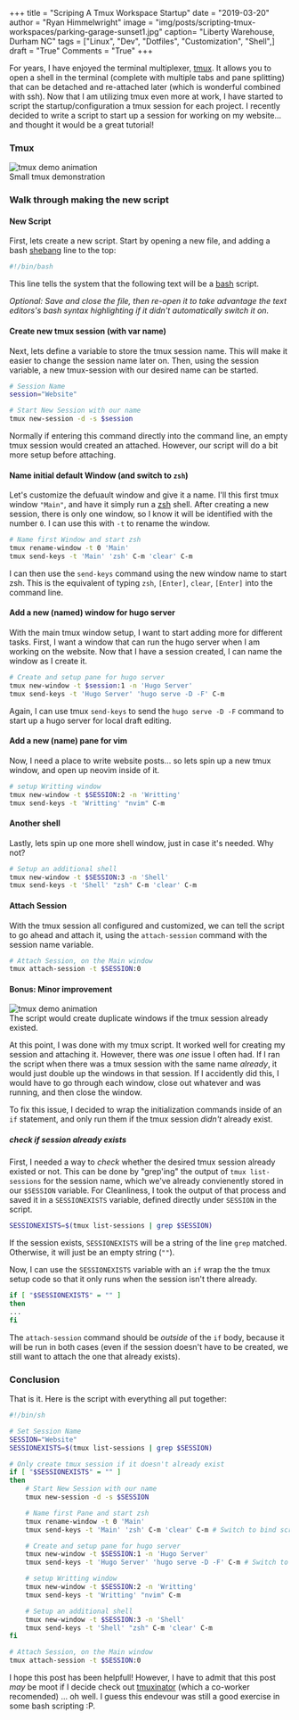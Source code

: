 +++
title  = "Scriping A Tmux Workspace Startup"
date   = "2019-03-20"
author = "Ryan Himmelwright"
image  = "img/posts/scripting-tmux-workspaces/parking-garage-sunset1.jpg"
caption= "Liberty Warehouse, Durham NC"
tags   = ["Linux", "Dev", "Dotfiles", "Customization", "Shell",]
draft  = "True"
Comments = "True"
+++

For years, I have enjoyed the terminal multiplexer,
[tmux](http://www.tmux.com).  It allows you to open a shell in the terminal
(complete with multiple tabs and pane splitting) that can be detached and
re-attached later (which is wonderful combined with ssh). Now that I am
utilizing tmux even more at work, I have started to script the
startup/configuration a tmux session for each project. I recently decided to
write a script to start up a session for working on my website... and thought
it would be a great tutorial!

<!--more-->

### Tmux

<img alt="tmux demo animation" src="../../img/posts/scripting-tmux-workspaces/animation-hover.png" onmouseover="this.src='../../img/posts/scripting-tmux-workspaces/tmux-demo.gif'" onmouseout="this.src='../../img/posts/scripting-tmux-workspaces/animation-hover.png'" style="max-width: 100%;"/>
<div class="caption">Small tmux demonstration</div>

### Walk through making the new script
#### New Script

First, lets create a new script. Start by opening a new file, and adding a bash
[shebang](https://en.wikipedia.org/wiki/Shebang_(Unix)) line to the top:

```bash
#!/bin/bash

```

This line tells the system that the following text will be a
[bash](https://en.wikipedia.org/wiki/Bash_(Unix_shell)) script.

*Optional: Save and close the file, then re-open it to take advantage the text
editors's bash syntax highlighting if it didn't automatically switch it on.*


#### Create new tmux session (with var name)

Next, lets define a variable to store the tmux session name. This will make it
easier to change the session name later on. Then, using the session variable, a new
tmux-session with our desired name can be started.

```bash
# Session Name
session="Website"

# Start New Session with our name
tmux new-session -d -s $session
```

Normally if entering this command directly into the command line, an empty tmux
session would created an attached. However, our script will do a bit more setup
before attaching.

#### Name initial default Window (and switch to `zsh`)

Let's customize the defuault window and give it a name. I'll this first tmux
window `"Main"`, and have it simply run a [zsh](https://ohmyz.sh/) shell. After
creating a new session, there is only one window, so I know it will be
identified with the number `0`. I can use this with `-t` to rename the window.

``` bash
# Name first Window and start zsh
tmux rename-window -t 0 'Main'
tmux send-keys -t 'Main' 'zsh' C-m 'clear' C-m
```

I can then use the `send-keys` command using the new window name to start zsh.
This is the equivalent of typing `zsh`, `[Enter]`, `clear`, `[Enter]` into the
command line.


#### Add a new (named) window for hugo server

With the main tmux window setup, I want to start adding more for different
tasks. First, I want a window that can run the hugo server when I am working on
the website. Now that I have a session created, I can name the window as I
create it.

```bash
# Create and setup pane for hugo server
tmux new-window -t $session:1 -n 'Hugo Server'
tmux send-keys -t 'Hugo Server' 'hugo serve -D -F' C-m
```

Again, I can use tmux `send-keys` to send the `hugo serve -D -F` command to
start up a hugo server for local draft editing.

#### Add a new (name) pane for vim

Now, I need a place to write website posts... so lets spin up a new tmux
window, and open up neovim inside of it.

```bash
# setup Writting window
tmux new-window -t $SESSION:2 -n 'Writting'
tmux send-keys -t 'Writting' "nvim" C-m
```

#### Another shell

Lastly, lets spin up one more shell window, just in case it's needed. Why not?

```bash
# Setup an additional shell
tmux new-window -t $SESSION:3 -n 'Shell'
tmux send-keys -t 'Shell' "zsh" C-m 'clear' C-m
```

#### Attach Session

With the tmux session all configured and customized, we can tell the script to
go ahead and attach it, using the `attach-session` command with the session
name variable.

```bash
# Attach Session, on the Main window
tmux attach-session -t $SESSION:0
```

#### Bonus: Minor improvement

<img alt="tmux demo animation" src="../../img/posts/scripting-tmux-workspaces/animation-hover.png" onmouseover="this.src='../../img/posts/scripting-tmux-workspaces/tmux-duplicate-windows.gif'" onmouseout="this.src='../../img/posts/scripting-tmux-workspaces/animation-hover.png'" style="max-width: 100%;"/>
<div class="caption">The script would create duplicate windows if the tmux
session already existed.</div>

At this point, I was done with my tmux script. It worked well for creating my
session and attaching it. However, there was *one* issue I often had. If I ran
the script when there was a tmux session with the same name *already*, it would
just double up the windows in that session. If I accidently did this, I would
have to go through each window, close out whatever and was running, and then
close the window.

To fix this issue, I decided to wrap the initialization commands inside of an
`if` statement, and only run them if the tmux session *didn't* already exist.

##### check if session already exists

First, I needed a way to *check* whether the desired tmux session already existed
or not. This can be done by "grep'ing" the output of `tmux list-sessions` for
the session name, which we've already convienently stored in our `$SESSION`
variable. For Cleanliness, I took the output of that process and saved it in a
`SESSIONEXISTS` variable, defined directly under `SESSION` in the script.
```bash
SESSIONEXISTS=$(tmux list-sessions | grep $SESSION)
```

If the session exists, `SESSIONEXISTS` will be a string of the line `grep`
matched. Otherwise, it will just be an empty string (`""`).


Now, I can use the `SESSIONEXISTS` variable with an `if` wrap the the tmux
setup code so that it only runs when the session isn't there already.
```bash
if [ "$SESSIONEXISTS" = "" ]
then
...
fi
```

The `attach-session` command should be *outside* of the `if` body, because it
will be run in both cases (even if the session doesn't have to be created, we
still want to attach the one that already exists).


### Conclusion

That is it. Here is the script with everything all put together:

```bash
#!/bin/sh

# Set Session Name
SESSION="Website"
SESSIONEXISTS=$(tmux list-sessions | grep $SESSION)

# Only create tmux session if it doesn't already exist
if [ "$SESSIONEXISTS" = "" ]
then
    # Start New Session with our name
    tmux new-session -d -s $SESSION

    # Name first Pane and start zsh
    tmux rename-window -t 0 'Main'
    tmux send-keys -t 'Main' 'zsh' C-m 'clear' C-m # Switch to bind script?

    # Create and setup pane for hugo server
    tmux new-window -t $SESSION:1 -n 'Hugo Server'
    tmux send-keys -t 'Hugo Server' 'hugo serve -D -F' C-m # Switch to bind script?

    # setup Writting window
    tmux new-window -t $SESSION:2 -n 'Writting'
    tmux send-keys -t 'Writting' "nvim" C-m

    # Setup an additional shell
    tmux new-window -t $SESSION:3 -n 'Shell'
    tmux send-keys -t 'Shell' "zsh" C-m 'clear' C-m
fi

# Attach Session, on the Main window
tmux attach-session -t $SESSION:0
```

I hope this post has been helpfull! However, I have to admit that this post
*may* be moot if I decide check out
[tmuxinator](https://github.com/tmuxinator/tmuxinator) (which a co-worker
recomended) ... oh well. I guess this endevour was still a good exercise in
some bash scripting :P.
